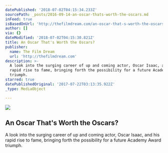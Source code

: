 ```yaml
---
datePublished: '2018-07-02T04:15:34.233Z'
sourcePath: _posts/2016-09-14-an-oscar-thats-worth-the-oscars.md
inFeed: true
isBasedOnUrl: 'http://thefilmdream.com/an-oscar-that-s-worth-the-oscars-.html'
author: []
via: {}
dateModified: '2018-07-02T04:15:30.821Z'
title: An Oscar That's Worth the Oscars?
publisher:
  name: The Film Dream
  url: 'http://thefilmdream.com'
description: >-
  A look into the surging career of up and coming actor, Oscar Isaac, and his
  rapid rise to fame, bringing forth the possibility for a future Academy Award
  triumph.
starred: true
datePublishedOriginal: '2017-07-22T03:13:35.922Z'
_type: MediaObject

---
```

<article style=""><img src="https://imgflo.herokuapp.com/graph/2b2431f8e7ba7b0/71e62cf5a3ca91494363c1d67b9300b9/noop.jpg?input=http%3A%2F%2Fthefilmdream.com%2Fimage%2F115475268_scaled_546x273.jpg" /><h1>An Oscar That's Worth the Oscars?</h1><p>A look into the surging career of up and coming actor, Oscar Isaac, and his rapid rise to fame, bringing forth the possibility for a future Academy Award triumph.</p></article>